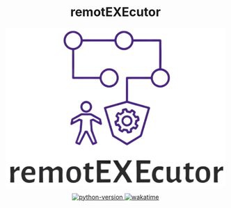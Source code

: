 <h1 align="center"> remotEXEcutor </h1>

[comment]: <> (Logo)
<p align="center">
  <img alt="logo" src="assets/remotEXEcutor.png">
</p>

<p align="center">
  <a href="https://badgen.net/badge/python/3.10 | 3.11/blue">
      <img alt="python-version" src="https://badgen.net/badge/python/3.10 | 3.11/blue" >
  </a>

  <a href="https://wakatime.com/badge/user/0e21c3c1-25e0-47ee-9c0f-77ef4b6b71e2/project/9f63e40a-52e8-4068-9a82-af752c96c154">
      <img src="https://wakatime.com/badge/user/0e21c3c1-25e0-47ee-9c0f-77ef4b6b71e2/project/9f63e40a-52e8-4068-9a82-af752c96c154.svg" alt="wakatime">
  </a>
</p>